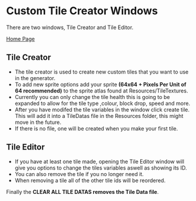 # Custom Tile Creator Windows

There are two windows, Tile Creator and Tile Editor.

[Home Page](https://github.com/EdwardDobson/DungeonGeneratorV2.0)

## Tile Creator

* The tile creator is used to create new custom tiles that you want to use in the generator.
* To add new sprite options add your sprite **(64x64 + Pixels Per Unit of 64 recommended)** to the sprite atlas found at Resources/TileTextures.
* Currently you can only change the tile health this is going to be expanded to allow for the tile type ,colour, block drop, speed and more.
* After you have modifed the tile variables in the window click create tile. This will add it into a TileDatas file in the Resources folder, this might move in the future.
* If there is no file, one will be created when you make your first tile.

## Tile Editor

* If you have at least one tile made, opening the Tile Editor window will give you options to change the tiles variables aswell as showing its ID.
* You can also remove the tile if you no longer need it.
* When removing a tile all of the other tile ids will be reordered.

Finally the **CLEAR ALL TILE DATAS removes the Tile Data file**.

